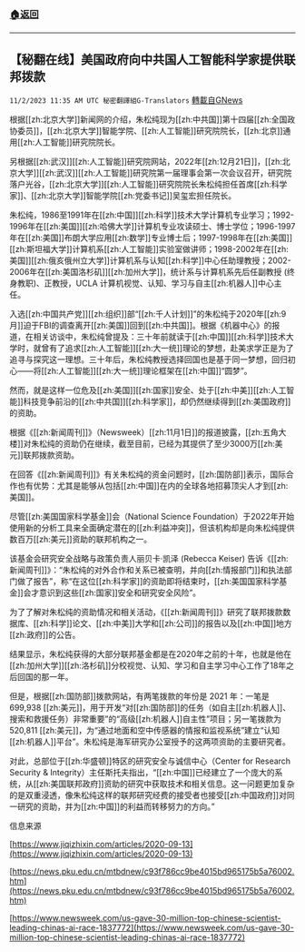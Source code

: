 ###  [:house:返回](README.md)
---


## 【秘翻在线】美国政府向中共国人工智能科学家提供联邦拨款
`11/2/2023 11:35 AM UTC 秘密翻譯組G-Translators` [轉載自GNews](https://gnews.org/articles/1912961)

根据[[zh:北京大学]]新闻网的介绍，朱松纯现为[[zh:中共国]]第十四届[[zh:全国政协委员]]，[[zh:北京大学]]智能学院、[[zh:人工智能]]研究院院长，[[zh:北京]]通用[[zh:人工智能]]研究院院长。

另根据[[zh:武汉]][[zh:人工智能]]研究院网站，2022年[[zh:12月21日]]，[[zh:北京大学]][[zh:武汉]][[zh:人工智能]]研究院第一届理事会第一次会议召开，研究院落户光谷，[[zh:北京大学]][[zh:人工智能]]研究院院长朱松纯担任首席[[zh:科学家]]、[[zh:北京大学]]智能学院[[zh:党委书记]]吴玺宏担任院长。

朱松纯，1986至1991年在[[zh:中国]][[zh:科学]]技术大学计算机专业学习；1992-1996年在[[zh:美国]][[zh:哈佛大学]]计算机专业攻读硕士、博士学位；1996-1997年在[[zh:美国]]布朗大学应用[[zh:数学]]专业博士后；1997-1998年在[[zh:美国]][[zh:斯坦福大学]]计算机系[[zh:人工智能]]实验室做讲师；1998-2002年在[[zh:美国]][[zh:俄亥俄州立大学]]计算机系与认知[[zh:科学]]中心任助理教授；2002-2006年在[[zh:美国洛杉矶]][[zh:加州大学]]，统计系与计算机系先后任副教授 (终身教职)、正教授，UCLA 计算机视觉、认知、学习与自主[[zh:机器人]]中心主任。

入选[[zh:中国共产党]][[zh:组织]]部“[[zh:千人计划]]”的朱松纯于2020年[[zh:9月]]迫于FBI的调查离开[[zh:美国]]回到[[zh:中共国]]。根据《机器中心》的报道，在相关访谈中，朱松纯曾提及：三十年前就读于[[zh:中国]][[zh:科学]]技术大学时，就曾有了追求[[zh:人工智能]][[zh:大一统]]理论的梦想，赴美求学正是为了追寻与探究这一理想。三十年后，朱松纯教授选择回国也是基于同一梦想，回归初心——将[[zh:人工智能]][[zh:大一统]]理论框架在[[zh:中国]]“圆梦”。

然而，就是这样一位危及[[zh:美国]][[zh:国家]]安全、处于[[zh:中美]][[zh:人工智能]]科技竞争前沿的[[zh:中共国]][[zh:科学家]]，却仍然继续得到[[zh:美国政府]]的资助。

根据《[[zh:新闻周刊]]》（Newsweek）[[zh:11月1日]]的报道披露，[[zh:五角大楼]]对朱松纯的资助仍在继续，截至目前，已经为其提供了至少3000万[[zh:美元]]联邦拨款资助。

在回答《[[zh:新闻周刊]]》有关朱松纯的资金问题时，[[zh:国防部]]表示，国际合作也有优势：尤其是能够从包括[[zh:中国]]在内的全球各地招募顶尖人才到[[zh:美国]]。

尽管[[zh:美国国家科学基金]]会（National Science Foundation）于2022年开始使用新的分析工具来全面确定潜在的[[zh:利益冲突]]，但该机构却是向朱松纯提供数百万[[zh:美元]]资助的联邦机构之一。

该基金会研究安全战略与政策负责人丽贝卡·凯泽 (Rebecca Keiser) 告诉《[[zh:新闻周刊]]》：“朱松纯的对外合作和关系已被查明，并向[[zh:情报部门]]和执法部门做了报告”，称“在这位[[zh:科学家]]的资助即将结束时，[[zh:美国国家科学基金]]会才意识到这些[[zh:国家]]安全和研究安全风险”。

为了了解对朱松纯的资助情况和相关活动，《[[zh:新闻周刊]]》研究了联邦拨款数据库、[[zh:科学]]论文、[[zh:中美]]大学和[[zh:公司]]的报告以及[[zh:中国]]地方[[zh:政府]]的公告。

结果显示，朱松纯获得的大部分联邦基金都是在2020年之前的十年，也就是他在[[zh:加州大学]][[zh:洛杉矶]]分校视觉、认知、学习和自主学习中心工作了18年之后回国的那一年。

但是，根据[[zh:国防部]]拨款网站，有两笔拨款的年份是 2021 年：一笔是 699,938 [[zh:美元]]，用于开发“对[[zh:国防部]]的任务（如自主[[zh:机器人]]、搜索和救援任务）非常重要”的“高级[[zh:机器人]]自主性”项目；另一笔拨款为 520,811 [[zh:美元]]，为“通过地面和空中传感器的情报和监视系统”建立“认知[[zh:机器人]]平台”。朱松纯是海军研究办公室授予的这两项资助的主要研究者。

对此，总部位于[[zh:华盛顿]]特区的研究安全与诚信中心（Center for Research Security & Integrity）主任斯托夫指出，“[[zh:中国]]已经建立了一个庞大的系统，从[[zh:美国联邦政府]]资助的研究中获取技术和相关信息。这一问题更加复杂的是双重浸透，像朱松纯这样的联邦研究经费的接受者也接受[[zh:中国政府]]对同一研究的资助，并为[[zh:中国]]的利益而转移努力的方向。”

信息来源

[https://www.jiqizhixin.com/articles/2020-09-13](https://www.jiqizhixin.com/articles/2020-09-13)

[https://news.pku.edu.cn/mtbdnew/c93f786cc9be4015bd965175b5a76002.htm](https://news.pku.edu.cn/mtbdnew/c93f786cc9be4015bd965175b5a76002.htm)

[https://www.newsweek.com/us-gave-30-million-top-chinese-scientist-leading-chinas-ai-race-1837772](https://www.newsweek.com/us-gave-30-million-top-chinese-scientist-leading-chinas-ai-race-1837772)
